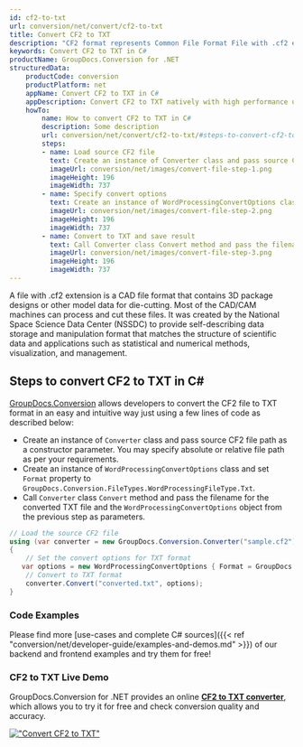 ```yaml
---
id: cf2-to-txt
url: conversion/net/convert/cf2-to-txt
title: Convert CF2 to TXT
description: "CF2 format represents Common File Format File with .cf2 extension. Learn how to convert CF2 to TXT file programmatically in C# language using GroupDocs.Conversion for .NET library."
keywords: Convert CF2 to TXT in C#
productName: GroupDocs.Conversion for .NET
structuredData:
    productCode: conversion
    productPlatform: net
    appName: Convert CF2 to TXT in C#
    appDescription: Convert CF2 to TXT natively with high performance using C# language and server side GroupDocs.Conversion for .NET APIs, without the use of any software like Microsoft or Open Office.
    howTo:
        name: How to convert CF2 to TXT in C# 
        description: Some description
        url: conversion/net/convert/cf2-to-txt/#steps-to-convert-cf2-to-txt-in-c
        steps:
        - name: Load source CF2 file 
          text: Create an instance of Converter class and pass source CF2 file path as a constructor parameter. You may specify absolute or relative file path as per your requirements. 
          imageUrl: conversion/net/images/convert-file-step-1.png
          imageHeight: 196
          imageWidth: 737
        - name: Specify convert options 
          text: Create an instance of WordProcessingConvertOptions class.
          imageUrl: conversion/net/images/convert-file-step-2.png
          imageHeight: 196
          imageWidth: 737
        - name: Convert to TXT and save result 
          text: Call Converter class Convert method and pass the filename for the converted HTML file and the WordProcessingConvertOptions object from the previous step as parameters.
          imageUrl: conversion/net/images/convert-file-step-3.png
          imageHeight: 196
          imageWidth: 737
---
```


A file with .cf2 extension is a CAD file format that contains 3D package designs or other model data for die-cutting. Most of the CAD/CAM machines can process and cut these files. It was created by the National Space Science Data Center (NSSDC) to provide self-describing data storage and manipulation format that matches the structure of scientific data and applications such as statistical and numerical methods, visualization, and management. 

## Steps to convert CF2 to TXT in C#

[GroupDocs.Conversion](https://products.groupdocs.com/conversion/net) allows developers to convert the CF2 file to TXT format in an easy and intuitive way just using a few lines of code as described below:

* Create an instance of `Converter` class and pass source CF2 file path as a constructor parameter. You may specify absolute or relative file path as per your requirements. 
* Create an instance of `WordProcessingConvertOptions` class and set `Format` property to `GroupDocs.Conversion.FileTypes.WordProcessingFileType.Txt`.
* Call `Converter` class `Convert` method and pass the filename for the converted TXT file and the `WordProcessingConvertOptions` object from the previous step as parameters.

```csharp
// Load the source CF2 file
using (var converter = new GroupDocs.Conversion.Converter("sample.cf2"))
{
    // Set the convert options for TXT format
   var options = new WordProcessingConvertOptions { Format = GroupDocs.Conversion.FileTypes.WordProcessingFileType.Txt };
    // Convert to TXT format
    converter.Convert("converted.txt", options);
}
```

### Code Examples

Please find more [use-cases and complete C# sources]({{< ref "conversion/net/developer-guide/examples-and-demos.md" >}}) of our backend and frontend examples and try them for free!

### CF2 to TXT Live Demo

GroupDocs.Conversion for .NET provides an online [**CF2 to TXT converter**](https://products.groupdocs.app/conversion/cf2-to-txt), which allows you to try it for free and check conversion quality and accuracy.

[!["Convert CF2 to TXT"](conversion/net/images/convert-to-txt/convert-cf2-to-txt.png)](https://products.groupdocs.app/conversion/cf2-to-txt)